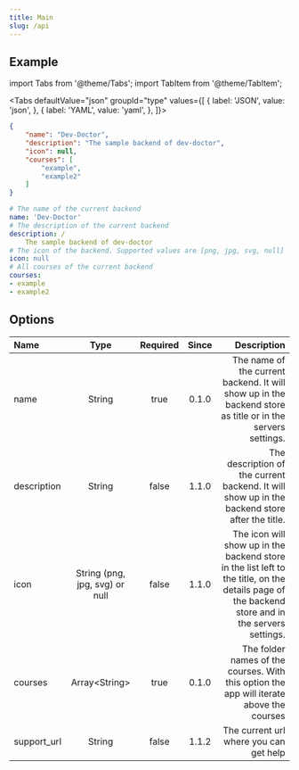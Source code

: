 ```yaml
---
title: Main
slug: /api
---
```

## Example

import Tabs from '@theme/Tabs';
import TabItem from '@theme/TabItem';

<Tabs defaultValue="json" groupId="type" values={[
  { label: 'JSON', value: 'json', },
  { label: 'YAML', value: 'yaml', },
]}>
<TabItem value="json">

```json title="config.json"
{
    "name": "Dev-Doctor",
    "description": "The sample backend of dev-doctor",
    "icon": null,
    "courses": [
        "example",
        "example2"
    ]
}
```

</TabItem>
<TabItem value="yaml">

```yaml title="config.yml"
# The name of the current backend
name: 'Dev-Doctor'
# The description of the current backend
description: /
    The sample backend of dev-doctor
# The icon of the backend. Supported values are [png, jpg, svg, null]
icon: null
# All courses of the current backend
courses:
- example
- example2
```

</TabItem>
</Tabs>

## Options

| Name        |              Type              | Required | Since |                                                                                                                                     Description |
| :---------- | :----------------------------: | :------: | :---: | ----------------------------------------------------------------------------------------------------------------------------------------------: |
| name        |             String             |   true   | 0.1.0 |                                      The name of the current backend. It will show up in the backend store as title or in the servers settings. |
| description |             String             |  false   | 1.1.0 |                                                   The description of the current backend. It will show up in the backend store after the title. |
| icon        | String (png, jpg, svg) or null |  false   | 1.1.0 | The icon will show up in the backend store in the list left to the title, on the details page of the backend store and in the servers settings. |
| courses     |         Array<String\>         |   true   | 0.1.0 |                                                        The folder names of the courses. With this option the app will iterate above the courses |
| support_url |             String             |  false   | 1.1.2 |                                                                                                          The current url where you can get help |
